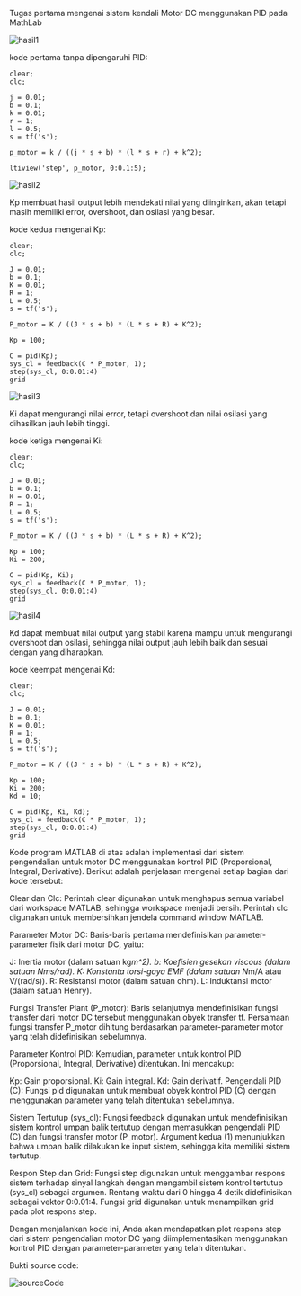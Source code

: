 Tugas pertama mengenai sistem kendali Motor DC menggunakan PID pada MathLab

![hasil1](./src/images/hasil1.png)

kode pertama tanpa dipengaruhi PID:

```
clear;
clc;

j = 0.01;
b = 0.1;
k = 0.01;
r = 1;
l = 0.5;
s = tf('s');

p_motor = k / ((j * s + b) * (l * s + r) + k^2);

ltiview('step', p_motor, 0:0.1:5);

```

![hasil2](./src/images/hasil2.png)

Kp membuat hasil output lebih mendekati nilai yang diinginkan, akan tetapi masih memiliki error, overshoot, dan osilasi yang besar.

kode kedua mengenai Kp: 

```
clear;
clc;

J = 0.01;
b = 0.1;
K = 0.01;
R = 1;
L = 0.5;
s = tf('s');

P_motor = K / ((J * s + b) * (L * s + R) + K^2);

Kp = 100;

C = pid(Kp);
sys_cl = feedback(C * P_motor, 1);
step(sys_cl, 0:0.01:4)
grid

```

![hasil3](./src/images/hasil3.png)

Ki dapat mengurangi nilai error, tetapi overshoot dan nilai osilasi yang dihasilkan jauh lebih tinggi.

kode ketiga mengenai Ki: 

```
clear;
clc;

J = 0.01;
b = 0.1;
K = 0.01;
R = 1;
L = 0.5;
s = tf('s');

P_motor = K / ((J * s + b) * (L * s + R) + K^2);

Kp = 100;
Ki = 200;

C = pid(Kp, Ki);
sys_cl = feedback(C * P_motor, 1);
step(sys_cl, 0:0.01:4)
grid

```

![hasil4](./src/images/hasil4.png)

Kd dapat membuat nilai output yang stabil karena mampu untuk mengurangi overshoot dan osilasi, sehingga nilai output jauh lebih baik dan sesuai dengan yang diharapkan.

kode keempat mengenai Kd: 

```
clear;
clc;

J = 0.01;
b = 0.1;
K = 0.01;
R = 1;
L = 0.5;
s = tf('s');

P_motor = K / ((J * s + b) * (L * s + R) + K^2);

Kp = 100;
Ki = 200;
Kd = 10;

C = pid(Kp, Ki, Kd);
sys_cl = feedback(C * P_motor, 1);
step(sys_cl, 0:0.01:4)
grid
```

Kode program MATLAB di atas adalah implementasi dari sistem pengendalian untuk motor DC menggunakan kontrol PID (Proporsional, Integral, Derivative). Berikut adalah penjelasan mengenai setiap bagian dari kode tersebut:

Clear dan Clc: Perintah clear digunakan untuk menghapus semua variabel dari workspace MATLAB, sehingga workspace menjadi bersih. Perintah clc digunakan untuk membersihkan jendela command window MATLAB.

Parameter Motor DC: Baris-baris pertama mendefinisikan parameter-parameter fisik dari motor DC, yaitu:

J: Inertia motor (dalam satuan kg*m^2).
b: Koefisien gesekan viscous (dalam satuan Nms/rad).
K: Konstanta torsi-gaya EMF (dalam satuan N*m/A atau V/(rad/s)).
R: Resistansi motor (dalam satuan ohm).
L: Induktansi motor (dalam satuan Henry).

Fungsi Transfer Plant (P_motor): Baris selanjutnya mendefinisikan fungsi transfer dari motor DC tersebut menggunakan obyek transfer tf. Persamaan fungsi transfer P_motor dihitung berdasarkan parameter-parameter motor yang telah didefinisikan sebelumnya.

Parameter Kontrol PID: Kemudian, parameter untuk kontrol PID (Proporsional, Integral, Derivative) ditentukan. Ini mencakup:

Kp: Gain proporsional.
Ki: Gain integral.
Kd: Gain derivatif.
Pengendali PID (C): Fungsi pid digunakan untuk membuat obyek kontrol PID (C) dengan menggunakan parameter yang telah ditentukan sebelumnya.

Sistem Tertutup (sys_cl): Fungsi feedback digunakan untuk mendefinisikan sistem kontrol umpan balik tertutup dengan memasukkan pengendali PID (C) dan fungsi transfer motor (P_motor). Argument kedua (1) menunjukkan bahwa umpan balik dilakukan ke input sistem, sehingga kita memiliki sistem tertutup.

Respon Step dan Grid: Fungsi step digunakan untuk menggambar respons sistem terhadap sinyal langkah dengan mengambil sistem kontrol tertutup (sys_cl) sebagai argumen. Rentang waktu dari 0 hingga 4 detik didefinisikan sebagai vektor 0:0.01:4. Fungsi grid digunakan untuk menampilkan grid pada plot respons step.

Dengan menjalankan kode ini, Anda akan mendapatkan plot respons step dari sistem pengendalian motor DC yang diimplementasikan menggunakan kontrol PID dengan parameter-parameter yang telah ditentukan.

Bukti source code:

![sourceCode](./src/images/sourceCode.png)






